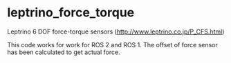 leptrino_force_torque
=====================

Leptrino 6 DOF force-torque sensors (http://www.leptrino.co.jp/P_CFS.html)

This code works for work for ROS 2 and ROS 1. The offset of force sensor has been calculated to get actual force.

